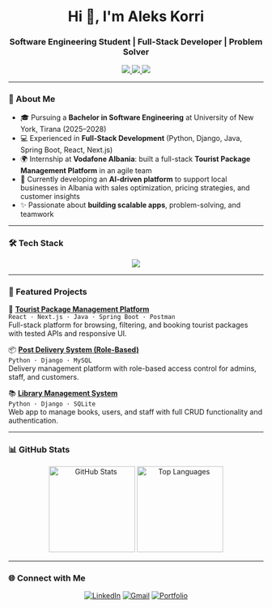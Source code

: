 <h1 align="center">Hi 👋, I'm Aleks Korri</h1>
<h3 align="center">Software Engineering Student | Full-Stack Developer | Problem Solver</h3>

<p align="center">
  <a href="https://linkedin.com/in/alekskorri" target="_blank">
    <img src="https://img.shields.io/badge/-LinkedIn-blue?style=flat&logo=linkedin" />
  </a>
  <a href="mailto:korrialeks@gmail.com">
    <img src="https://img.shields.io/badge/-Email-red?style=flat&logo=gmail&logoColor=white" />
  </a>
  <a href="https://alekskorri.github.io" target="_blank">
    <img src="https://img.shields.io/badge/-Portfolio-black?style=flat&logo=vercel&logoColor=white" />
  </a>
</p>

---

### 🚀 About Me
- 🎓 Pursuing a **Bachelor in Software Engineering** at University of New York, Tirana (2025–2028)  
- 💻 Experienced in **Full-Stack Development** (Python, Django, Java, Spring Boot, React, Next.js)  
- 🌍 Internship at **Vodafone Albania**: built a full-stack **Tourist Package Management Platform** in an agile team  
- 🔭 Currently developing an **AI-driven platform** to support local businesses in Albania with sales optimization, pricing strategies, and customer insights  
- ✨ Passionate about **building scalable apps**, problem-solving, and teamwork  

---

### 🛠️ Tech Stack
<p align="center">
  <img src="https://skillicons.dev/icons?i=python,django,java,spring,react,nextjs,js,ts,html,css,tailwind,mysql,postgresql,sqlite,mongodb,git,nodejs,postman" />
</p>

---

### 📌 Featured Projects
🌟 **[Tourist Package Management Platform](https://github.com/alekskorri/tourist-package-platform)**  
`React · Next.js · Java · Spring Boot · Postman`  
Full-stack platform for browsing, filtering, and booking tourist packages with tested APIs and responsive UI.

📦 **[Post Delivery System (Role-Based)](https://github.com/alekskorri/post-delivery-system)**  
`Python · Django · MySQL`  
Delivery management platform with role-based access control for admins, staff, and customers.

📚 **[Library Management System](https://github.com/alekskorri/library-system)**  
`Python · Django · SQLite`  
Web app to manage books, users, and staff with full CRUD functionality and authentication.


---

### 📊 GitHub Stats
<p align="center">
  <img src="https://github-readme-stats.vercel.app/api?username=alekskorri&show_icons=true&theme=tokyonight" alt="GitHub Stats" height="170"/>
  <img src="https://github-readme-stats.vercel.app/api/top-langs/?username=alekskorri&layout=compact&theme=tokyonight" alt="Top Languages" height="170"/>
</p>

---

### 🌐 Connect with Me
<p align="center">
  <a href="https://linkedin.com/in/alekskorri"><img src="https://img.icons8.com/fluency/48/linkedin.png" alt="LinkedIn"/></a>
  <a href="mailto:alekskorri@gmail.com"><img src="https://img.icons8.com/color/48/gmail-new.png" alt="Gmail"/></a>
  <a href="https://alekskorri.github.io"><img src="https://img.icons8.com/external-others-inmotus-design/67/000000/external-Portfolio-social-media-others-inmotus-design.png" alt="Portfolio"/></a>
</p>
